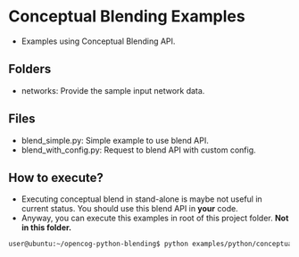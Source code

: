 # Conceptual Blending Examples
* Examples using Conceptual Blending API.

## Folders
* networks: Provide the sample input network data.

## Files
* blend_simple.py: Simple example to use blend API.
* blend_with_config.py: Request to blend API with custom config.
 
## How to execute?
* Executing conceptual blend in stand-alone is maybe not useful in current 
 status. You should use this blend API in **your** code.
* Anyway, you can execute this examples in root of this project folder. **Not 
 in this folder.**
```bash
user@ubuntu:~/opencog-python-blending$ python examples/python/conceptual_blending/blend_with_config.py  
```
